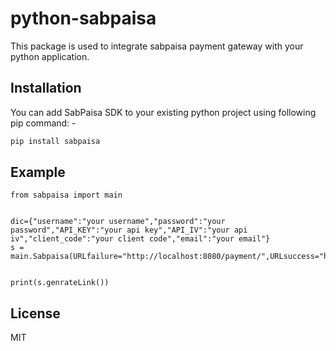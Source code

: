 # python-sabpaisa


This package is used to integrate sabpaisa payment gateway with your python application.

## Installation

You can add SabPaisa SDK to your existing python project using following pip command: -

```sh
pip install sabpaisa
```

## Example
```
from sabpaisa import main


dic={"username":"your username","password":"your password","API_KEY":"your api key","API_IV":"your api iv","client_code":"your client code","email":"your email"}
s = main.Sabpaisa(URLfailure="http://localhost:8080/payment/",URLsuccess="http://localhost:8080/payment/",payerFirstName="someone",payerLastName="someone",auth=True,payerContact="+911234567789",payerAddress="ABC",tnxId="32cs42324csvcssdsdd2323",username=dic["username"],password=dic["password"],authKey=dic["API_KEY"],authIV=dic["API_IV"],clientCode=dic["client_code"],payerEmail="kanu0704@gmail.com",txnAmt="400")


print(s.genrateLink())
```





## License

MIT
